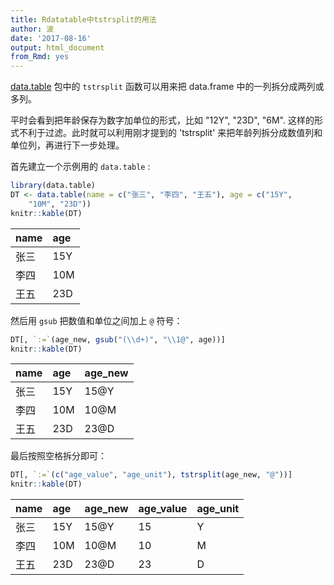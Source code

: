 ```yaml
---
title: Rdatatable中tstrsplit的用法
author: 波
date: '2017-08-16'
output: html_document
from_Rmd: yes
---
```


[data.table](http://rdatatable.com) 包中的 `tstrsplit` 函数可以用来把 data.frame 中的一列拆分成两列或多列。

平时会看到把年龄保存为数字加单位的形式，比如 "12Y", "23D", "6M". 这样的形式不利于过滤。此时就可以利用刚才提到的 'tstrsplit' 来把年龄列拆分成数值列和单位列，再进行下一步处理。

首先建立一个示例用的 `data.table` : 

```r
library(data.table)
DT <- data.table(name = c("张三", "李四", "王五"), age = c("15Y", 
    "10M", "23D"))
knitr::kable(DT)
```



|name |age |
|:----|:---|
|张三 |15Y |
|李四 |10M |
|王五 |23D |

然后用 `gsub` 把数值和单位之间加上 `@` 符号：

```r
DT[, `:=`(age_new, gsub("(\\d+)", "\\1@", age))]
knitr::kable(DT)
```



|name |age |age_new |
|:----|:---|:-------|
|张三 |15Y |15@Y    |
|李四 |10M |10@M    |
|王五 |23D |23@D    |

最后按照空格拆分即可：

```r
DT[, `:=`(c("age_value", "age_unit"), tstrsplit(age_new, "@"))]
knitr::kable(DT)
```



|name |age |age_new |age_value |age_unit |
|:----|:---|:-------|:---------|:--------|
|张三 |15Y |15@Y    |15        |Y        |
|李四 |10M |10@M    |10        |M        |
|王五 |23D |23@D    |23        |D        |

